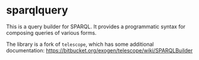 # sparqlquery

This is a query builder for SPARQL. It provides a programmatic syntax for
composing queries of various forms.

The library is a fork of ``telescope``, which has some additional
documentation: https://bitbucket.org/exogen/telescope/wiki/SPARQLBuilder
